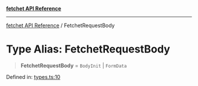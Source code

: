[**fetchet API Reference**](../README.md)

***

[fetchet API Reference](../README.md) / FetchetRequestBody

# Type Alias: FetchetRequestBody

> **FetchetRequestBody** = `BodyInit` \| `FormData`

Defined in: [types.ts:10](https://github.com/brysonbw/fetchet/blob/cb463bcedb07349f7406e3d774822146d47c777d/src/types.ts#L10)

